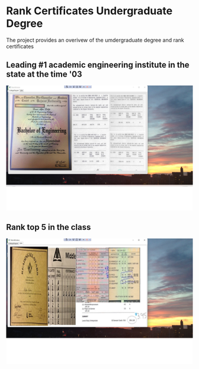 # Rank Certificates Undergraduate Degree

The project provides an overivew of the umdergraduate degree and rank certificates

## Leading #1 academic engineering institute in the state at the time '03
![image](BachelorEngineering.jpg)

## Rank top 5 in the class 
![image](GPA.jpg)

